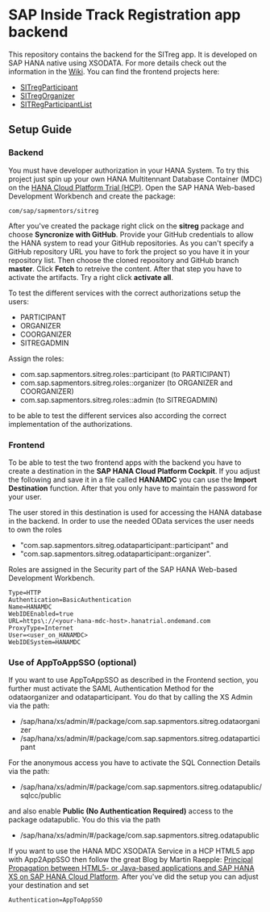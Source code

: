 # SAP Inside Track Registration app backend

This repository contains the backend for the SITreg app. It is developed on SAP HANA native using XSODATA. For more details check out the information in the [Wiki](https://github.com/sapmentors/SITreg/wiki). You can find the frontend projects here:

* [SITregParticipant](https://github.com/sapmentors/SITregParticipant)
* [SITregOrganizer](https://github.com/sapmentors/SITregOrganizer)
* [SITRegParticipantList](https://github.com/sapmentors/SITRegParticipantList)

## Setup Guide

### Backend

You must have developer authorization in your HANA System. To try this project just spin up your own HANA Multitennant Database Container (MDC) on the [HANA Cloud Platform Trial (HCP)](https://hcp.sap.com/). Open the SAP HANA Web-based Development Workbench and create the package:

    com/sap/sapmentors/sitreg

After you've created the package right click on the **sitreg** package and choose **Syncronize with GitHub**. Provide your GitHub credentials to allow the HANA system to read your GitHub repositories. As you can't specify a GitHub repository URL you have to fork the project so you have it in your repository list. Then choose the cloned repository and GitHub branch **master**. Click **Fetch** to retreive the content. After that step you have to activate the artifacts. Try a right click **activate all**.

To test the different services with the correct authorizations setup the users: 

* PARTICIPANT 
* ORGANIZER
* COORGANIZER
* SITREGADMIN
 
Assign the roles:

* com.sap.sapmentors.sitreg.roles::participant (to PARTICIPANT)
* com.sap.sapmentors.sitreg.roles::organizer (to ORGANIZER and COORGANIZER)
* com.sap.sapmentors.sitreg.roles::admin (to SITREGADMIN)

to be able to test the different services also according the correct implementation of the authorizations.



### Frontend

To be able to test the two frontend apps with the backend you have to create a destination in the **SAP HANA Cloud Platform Cockpit**. If you adjust the following and save it in a file called **HANAMDC** you can use the **Import Destination** function. After that you only have to maintain the password for your user.

The user stored in this destination is used for accessing the HANA database in the backend. In order to use the needed OData services the user needs to own the roles 
* "com.sap.sapmentors.sitreg.odataparticipant::participant" and 
* "com.sap.sapmentors.sitreg.odataparticipant::organizer". 

Roles are assigned in the Security part of the SAP HANA Web-based Development Workbench.

```
Type=HTTP
Authentication=BasicAuthentication
Name=HANAMDC
WebIDEEnabled=true
URL=https\://<your-hana-mdc-host>.hanatrial.ondemand.com
ProxyType=Internet
User=<user_on_HANAMDC>
WebIDESystem=HANAMDC
```

### Use of AppToAppSSO (optional)
If you want to use AppToAppSSO as described in the Frontend section, you further must activate the SAML Authentication Method for the odataorganizer and odataparticipant. You do that by calling the XS Admin via the path:

* /sap/hana/xs/admin/#/package/com.sap.sapmentors.sitreg.odataorganizer
* /sap/hana/xs/admin/#/package/com.sap.sapmentors.sitreg.odataparticipant 
 
For the anonymous access you have to activate the SQL Connection Details via the path:

* /sap/hana/xs/admin/#/package/com.sap.sapmentors.sitreg.odatapublic/sqlcc/public

and also enable **Public (No Authentication Required)** access to the package odatapublic. You do this via the path

* /sap/hana/xs/admin/#/package/com.sap.sapmentors.sitreg.odatapublic

If you want to use the HANA MDC XSODATA Service in a HCP HTML5 app with App2AppSSO then follow the great Blog by Martin Raepple: [Principal Propagation between HTML5- or Java-based applications and SAP HANA XS on SAP HANA Cloud Platform](http://scn.sap.com/community/developer-center/cloud-platform/blog/2016/03/21/principal-propagation-between-html5-and-sap-hana-xs-on-sap-hana-cloud-platform). After you've did the setup you can adjust your destination and set

```
Authentication=AppToAppSSO
```

